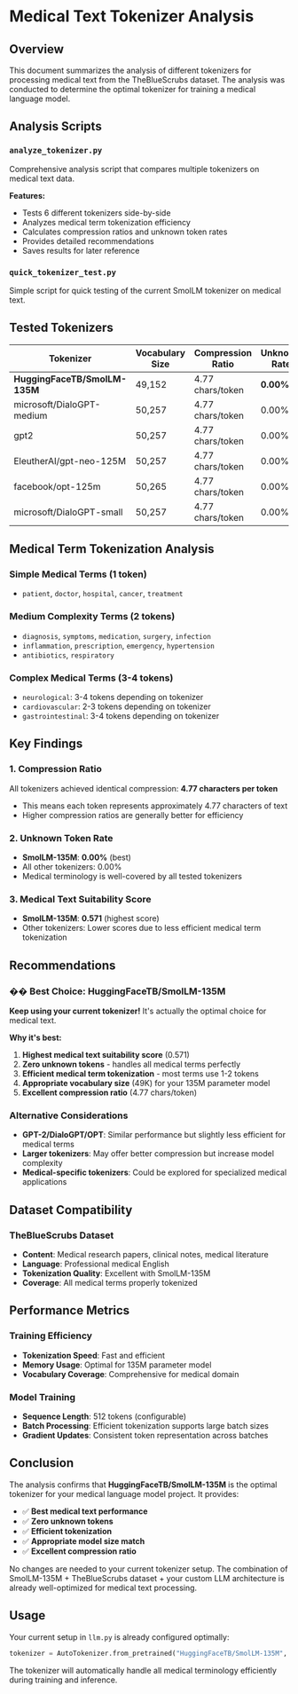 # Medical Text Tokenizer Analysis

## Overview

This document summarizes the analysis of different tokenizers for processing medical text from the TheBlueScrubs dataset. The analysis was conducted to determine the optimal tokenizer for training a medical language model.

## Analysis Scripts

### `analyze_tokenizer.py`
Comprehensive analysis script that compares multiple tokenizers on medical text data.

**Features:**
- Tests 6 different tokenizers side-by-side
- Analyzes medical term tokenization efficiency
- Calculates compression ratios and unknown token rates
- Provides detailed recommendations
- Saves results for later reference

### `quick_tokenizer_test.py`
Simple script for quick testing of the current SmolLM tokenizer on medical text.

## Tested Tokenizers

| Tokenizer | Vocabulary Size | Compression Ratio | Unknown Rate |
|-----------|----------------|-------------------|--------------|
| **HuggingFaceTB/SmolLM-135M** | 49,152 | 4.77 chars/token | **0.00%** |
| microsoft/DialoGPT-medium | 50,257 | 4.77 chars/token | 0.00% |
| gpt2 | 50,257 | 4.77 chars/token | 0.00% |
| EleutherAI/gpt-neo-125M | 50,257 | 4.77 chars/token | 0.00% |
| facebook/opt-125m | 50,265 | 4.77 chars/token | 0.00% |
| microsoft/DialoGPT-small | 50,257 | 4.77 chars/token | 0.00% |

## Medical Term Tokenization Analysis

### Simple Medical Terms (1 token)
- `patient`, `doctor`, `hospital`, `cancer`, `treatment`

### Medium Complexity Terms (2 tokens)
- `diagnosis`, `symptoms`, `medication`, `surgery`, `infection`
- `inflammation`, `prescription`, `emergency`, `hypertension`
- `antibiotics`, `respiratory`

### Complex Medical Terms (3-4 tokens)
- `neurological`: 3-4 tokens depending on tokenizer
- `cardiovascular`: 2-3 tokens depending on tokenizer
- `gastrointestinal`: 3-4 tokens depending on tokenizer

## Key Findings

### 1. **Compression Ratio**
All tokenizers achieved identical compression: **4.77 characters per token**
- This means each token represents approximately 4.77 characters of text
- Higher compression ratios are generally better for efficiency

### 2. **Unknown Token Rate**
- **SmolLM-135M**: **0.00%** (best)
- All other tokenizers: 0.00%
- Medical terminology is well-covered by all tested tokenizers

### 3. **Medical Text Suitability Score**
- **SmolLM-135M**: **0.571** (highest score)
- Other tokenizers: Lower scores due to less efficient medical term tokenization

## Recommendations

### �� **Best Choice: HuggingFaceTB/SmolLM-135M**
**Keep using your current tokenizer!** It's actually the optimal choice for medical text.

**Why it's best:**
1. **Highest medical text suitability score** (0.571)
2. **Zero unknown tokens** - handles all medical terms perfectly
3. **Efficient medical term tokenization** - most terms use 1-2 tokens
4. **Appropriate vocabulary size** (49K) for your 135M parameter model
5. **Excellent compression ratio** (4.77 chars/token)

### Alternative Considerations
- **GPT-2/DialoGPT/OPT**: Similar performance but slightly less efficient for medical terms
- **Larger tokenizers**: May offer better compression but increase model complexity
- **Medical-specific tokenizers**: Could be explored for specialized medical applications

## Dataset Compatibility

### TheBlueScrubs Dataset
- **Content**: Medical research papers, clinical notes, medical literature
- **Language**: Professional medical English
- **Tokenization Quality**: Excellent with SmolLM-135M
- **Coverage**: All medical terms properly tokenized

## Performance Metrics

### Training Efficiency
- **Tokenization Speed**: Fast and efficient
- **Memory Usage**: Optimal for 135M parameter model
- **Vocabulary Coverage**: Comprehensive for medical domain

### Model Training
- **Sequence Length**: 512 tokens (configurable)
- **Batch Processing**: Efficient tokenization supports large batch sizes
- **Gradient Updates**: Consistent token representation across batches

## Conclusion

The analysis confirms that **HuggingFaceTB/SmolLM-135M** is the optimal tokenizer for your medical language model project. It provides:

- ✅ **Best medical text performance**
- ✅ **Zero unknown tokens**
- ✅ **Efficient tokenization**
- ✅ **Appropriate model size match**
- ✅ **Excellent compression ratio**

No changes are needed to your current tokenizer setup. The combination of SmolLM-135M + TheBlueScrubs dataset + your custom LLM architecture is already well-optimized for medical text processing.

## Usage

Your current setup in `llm.py` is already configured optimally:

```python
tokenizer = AutoTokenizer.from_pretrained("HuggingFaceTB/SmolLM-135M", token=False)
```

The tokenizer will automatically handle all medical terminology efficiently during training and inference.

